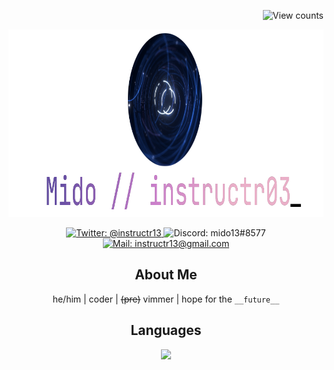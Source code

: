 <p align="right">
  <img alt="View counts" src="https://komarev.com/ghpvc/?username=instructr13&label=views&style=flat-square">
</p>

<p align="center">
  <img src="./images/mido.png" width="900" height="300">
</p>

<p align="center">
  <a href="https://twitter.com/instructr13">
    <img alt="Twitter: @instructr13" src="https://img.shields.io/badge/@instructr13-1DA1F2?style=for-the-badge&logo=twitter&logoColor=white">
  </a>
  <img alt="Discord: mido13#8577" src="https://img.shields.io/badge/mido13%238577-5865F2?style=for-the-badge&logo=discord&logoColor=white">
  <a href="mailto:instructr13@gmail.com">
    <img alt="Mail: instructr13@gmail.com" src="https://img.shields.io/badge/instructr13@gmail.com-D14836?style=for-the-badge&logo=gmail&logoColor=white">
  </a>
</p>

<h2 align="center">About Me</h2>
<p align="center">
  he/him | coder | <strike>(pre)</strike> vimmer | hope for the <code>__future__</code>
</p>

<h2 align="center">Languages</h2>
<p align="center">
  <img src="https://skills.thijs.gg/icons?i=java,typescript,rust,python,lua,dotnet&theme=light">
</p>
